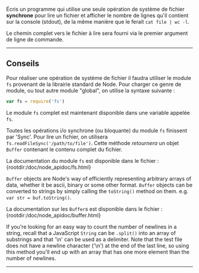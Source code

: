 Écris un programme qui utilise une seule opération de système de fichier **synchrone** pour lire un fichier et afficher le nombre de lignes qu'il contient sur la console (stdout), de la même manière que le ferait `cat file | wc -l`.

Le chemin complet vers le fichier à lire sera fourni via le premier argument de ligne de commande.

----------------------------------------------------------------------
## Conseils

Pour réaliser une opération de système de fichier il faudra utiliser le module `fs` provenant de la librairie standard de Node. Pour charger ce genre de module, ou tout autre module "global", on utilise la syntaxe suivante :

```js
var fs = require('fs')
```

Le module `fs` complet est maintenant disponible dans une variable appelée `fs`.

Toutes les opérations i/o synchrone (ou bloquante) du module `fs` finissent par 'Sync'. Pour lire un fichier, on utilisera `fs.readFileSync('/path/to/file')`. Cette méthode *retournera* un objet `Buffer` contenant le contenu complet du fichier.

La documentation du module `fs` est disponible dans le fichier :
  {rootdir:/doc/node_apidoc/fs.html}

`Buffer` objects are Node's way of efficiently representing arbitrary arrays of data, whether it be ascii, binary or some other format. `Buffer` objects can be converted to strings by simply calling the `toString()` method on them. e.g. `var str = buf.toString()`.

La documentation sur les `Buffer`s est disponible dans le fichier :
  {rootdir:/doc/node_apidoc/buffer.html}

If you're looking for an easy way to count the number of newlines in a string, recall that a JavaScript `String` can be `.split()` into an array of substrings and that '\n' can be used as a delimiter. Note that the test file does not have a newline character ('\n') at the end of the last line, so using this method you'll end up with an array that has one more element than the number of newlines.

----------------------------------------------------------------------
